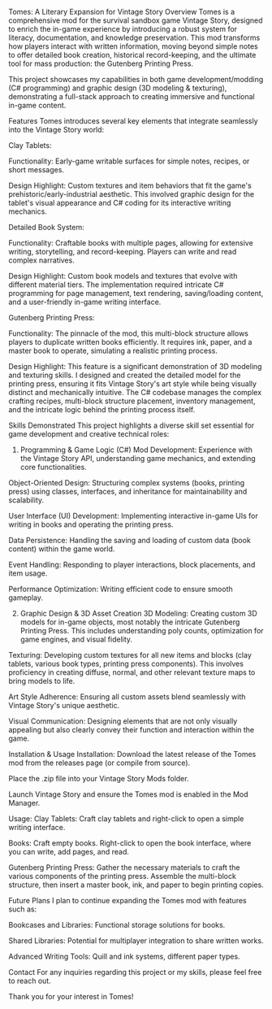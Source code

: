 Tomes: A Literary Expansion for Vintage Story
Overview
Tomes is a comprehensive mod for the survival sandbox game Vintage Story, designed to enrich the in-game experience by introducing a robust system for literacy, documentation, and knowledge preservation. This mod transforms how players interact with written information, moving beyond simple notes to offer detailed book creation, historical record-keeping, and the ultimate tool for mass production: the Gutenberg Printing Press.

This project showcases my capabilities in both game development/modding (C# programming) and graphic design (3D modeling & texturing), demonstrating a full-stack approach to creating immersive and functional in-game content.

Features
Tomes introduces several key elements that integrate seamlessly into the Vintage Story world:

Clay Tablets:

Functionality: Early-game writable surfaces for simple notes, recipes, or short messages.

Design Highlight: Custom textures and item behaviors that fit the game's prehistoric/early-industrial aesthetic. This involved graphic design for the tablet's visual appearance and C# coding for its interactive writing mechanics.

Detailed Book System:

Functionality: Craftable books with multiple pages, allowing for extensive writing, storytelling, and record-keeping. Players can write and read complex narratives.

Design Highlight: Custom book models and textures that evolve with different material tiers. The implementation required intricate C# programming for page management, text rendering, saving/loading content, and a user-friendly in-game writing interface.

Gutenberg Printing Press:

Functionality: The pinnacle of the mod, this multi-block structure allows players to duplicate written books efficiently. It requires ink, paper, and a master book to operate, simulating a realistic printing process.

Design Highlight: This feature is a significant demonstration of 3D modeling and texturing skills. I designed and created the detailed model for the printing press, ensuring it fits Vintage Story's art style while being visually distinct and mechanically intuitive. The C# codebase manages the complex crafting recipes, multi-block structure placement, inventory management, and the intricate logic behind the printing process itself.

Skills Demonstrated
This project highlights a diverse skill set essential for game development and creative technical roles:

1. Programming & Game Logic (C#)
Mod Development: Experience with the Vintage Story API, understanding game mechanics, and extending core functionalities.

Object-Oriented Design: Structuring complex systems (books, printing press) using classes, interfaces, and inheritance for maintainability and scalability.

User Interface (UI) Development: Implementing interactive in-game UIs for writing in books and operating the printing press.

Data Persistence: Handling the saving and loading of custom data (book content) within the game world.

Event Handling: Responding to player interactions, block placements, and item usage.

Performance Optimization: Writing efficient code to ensure smooth gameplay.

2. Graphic Design & 3D Asset Creation
3D Modeling: Creating custom 3D models for in-game objects, most notably the intricate Gutenberg Printing Press. This includes understanding poly counts, optimization for game engines, and visual fidelity.

Texturing: Developing custom textures for all new items and blocks (clay tablets, various book types, printing press components). This involves proficiency in creating diffuse, normal, and other relevant texture maps to bring models to life.

Art Style Adherence: Ensuring all custom assets blend seamlessly with Vintage Story's unique aesthetic.

Visual Communication: Designing elements that are not only visually appealing but also clearly convey their function and interaction within the game.

Installation & Usage
Installation:
Download the latest release of the Tomes mod from the releases page (or compile from source).

Place the .zip file into your Vintage Story Mods folder.

Launch Vintage Story and ensure the Tomes mod is enabled in the Mod Manager.

Usage:
Clay Tablets: Craft clay tablets and right-click to open a simple writing interface.

Books: Craft empty books. Right-click to open the book interface, where you can write, add pages, and read.

Gutenberg Printing Press: Gather the necessary materials to craft the various components of the printing press. Assemble the multi-block structure, then insert a master book, ink, and paper to begin printing copies.

Future Plans
I plan to continue expanding the Tomes mod with features such as:

Bookcases and Libraries: Functional storage solutions for books.

Shared Libraries: Potential for multiplayer integration to share written works.

Advanced Writing Tools: Quill and ink systems, different paper types.

Contact
For any inquiries regarding this project or my skills, please feel free to reach out.

Thank you for your interest in Tomes!
